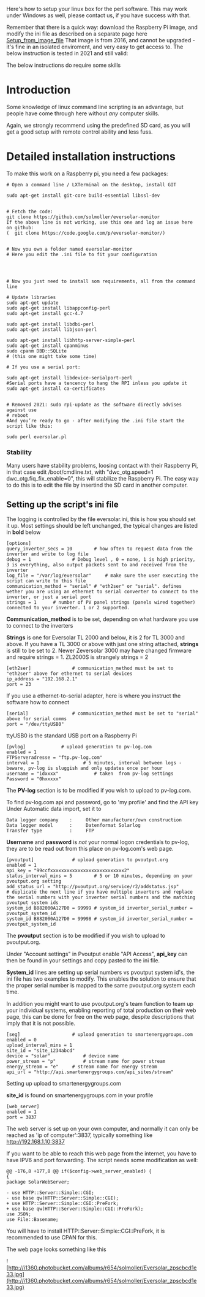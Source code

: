 Here's how to setup your linux box for the perl software. This may work under Windows as well, please contact us, if you have success with that.

Remember that there is a quick way: download the Raspberry Pi image, and modify the ini file as described on a separate page here [Setup\_from\_image\_file](Setup_from_image_file.md)
That image is from 2016, and cannot be upgraded - it's fine in an isolated enviroment, and very easy to get access to. The below instruction is tested in 2021 and still valid:

The below instructions do require some skills

# Introduction #

Some knowledge of linux command line scripting is an advantage, but people have come through here without _any_ computer skills.

Again, we strongly recommend using the predefined SD card, as you will get a good setup with remote control ability and less fuss.



# Detailed installation instructions #

To make this work on a Raspberry pi, you need a few packages:

```
# Open a command line / LXTerminal on the desktop, install GIT

sudo apt-get install git-core build-essential libssl-dev


# Fetch the code:
git clone https://github.com/solmoller/eversolar-monitor
If the above line is not working, use this one and log an issue here on github:
(  git clone https://code.google.com/p/eversolar-monitor/)


# Now you own a folder named eversolar-monitor
# Here you edit the .ini file to fit your configuration




# Now you just need to install som requirements, all from the command line

# Update libraries
sudo apt-get update
sudo apt-get install libappconfig-perl
sudo apt-get install gcc-4.7

sudo apt-get install libdbi-perl 
sudo apt-get install libjson-perl

sudo apt-get install libhttp-server-simple-perl
sudo apt-get install cpanminus
sudo cpanm DBD::SQLite
# (this one might take some time)

# If you use a serial port:

sudo apt-get install libdevice-serialport-perl
#Serial ports have a tencency to hang the RPI inless you update it
sudo apt-get install ca-certificates


# Removed 2021: sudo rpi-update as the software directly advises against use
# reboot
#And you’re ready to go - after modifying the .ini file start the script like this:

sudo perl eversolar.pl
```

### Stability ###
Many users have stability problems, loosing contact with their Raspberry Pi, in that case edit /boot/cmdline.txt, with  "dwc\_otg.speed=1 dwc\_otg.fiq\_fix\_enable=0", this will stabilize the Raspberry Pi. The easy way to do this is to edit the file by insertind the SD card in another computer.

## Setting up the script's ini file ##
The logging is controlled by the file eversolar.ini, this is how you should set it up. Most settings should be left unchanged, the typical changes are listed in **bold** below

```
[options]
query_inverter_secs = 10		# how often to request data from the inverter and write to log file
debug = 1				# Debug level , 0 = none, 1 is high priority, 3 is everything, also output packets sent to and received from the inverter
log_file = "/var/log/eversolar"		# make sure the user executing the script can write to this file
communication_method = "serial"	# "eth2ser" or "serial". defines wether you are using an ethernet to serial converter to connect to the inverter, or just a serial port
strings = 1      # number of PV panel strings (panels wired together) connected to your inverter. 1 or 2 supported.
```


**Communication\_method** is to be set, depending on what hardware you use to connect to the inverters

**Strings** is one for Eversolar TL 2000 and below, it is 2 for TL 3000 and above. If you have a TL 3000 or above with just one string attached, **strings** is still to be set to 2. Newer Zeversolar 3000 may have changed firmware and require strings = 1. ZL2000S is strangely strings = 2

```
[eth2ser]				# communication_method must be set to "eth2ser" above for ethernet to serial devices
ip_address = "192.168.2.1"
port = 23
```

If you use a ethernet-to-serial adapter, here is where you instruct the software how to connect

```
[serial]				# communication_method must be set to "serial" above for serial comms
port = "/dev/ttyUSB0"
```

ttyUSB0 is the standard USB port on a Raspberry Pi

```
[pvlog]				# upload generation to pv-log.com
enabled = 1
FTPServeradresse = "ftp.pv-log.com"
interval = 1		        # 5 minutes, interval between logs - beware, pv-log is sluggish and only updates once per hour
username = "idxxxx"             # taken  from pv-log settings
Password = "0hxxxxx"
```

The **PV-log** section is to be modified if you wish to upload to pv-log.com.

To find pv-log.com api and password, go to 'my profile' and find the API key
Under Automatic data import, set it to
```
Data logger company    :     Other manufacturer/own construction
Data logger model      :     Datenformat Solarlog
Transfer type          :     FTP
```

**Username** and **password** is _not_ your normal logon credentials to pv-log, they are to be read out from this place on pv-log.com's web page.


```
[pvoutput]				# upload generation to pvoutput.org
enabled = 1
api_key = "99ccfxxxxxxxxxxxxxxxxxxxxxxxxxxx2"
status_interval_mins = 5		# 5 or 10 minutes, depending on your pvoutput.org setting
add_status_url = "http://pvoutput.org/service/r2/addstatus.jsp"
# duplicate the next line if you have multiple inverters and replace the serial numbers with your inverter serial numbers and the matching pvoutput system ids
system_id B882000A127D0 = 99999 # system_id inverter_serial_number = pvoutput_system_id
system_id B882000A127D0 = 99998 # system_id inverter_serial_number = pvoutput_system_id

```

The **pvoutput** section is to be modified if you wish to upload to pvoutput.org.

Under "Account settings" in Pvoutput enable "API Access", **api\_key** can then be found in your settings and copy pasted to the ini file.

**System\_id** lines are setting up serial numbers vs pvoutput system id's, the ini file has two examples to modify. This enables the solution to ensure that the proper serial number is mapped to the same pvoutput.org system each time.

In addition you might want to use pvoutput.org's team function to team up your individual systems, enabling reporting of total production on their web page, this can be done for free on the web page, despite descriptions that imply that it is not possible.

```
[seg]					# upload generation to smartenergygroups.com
enabled = 0
upload_interval_mins = 1
site_id = "site_1234abcd"
device = "solar"			# device name
power_stream = "p"			# stream name for power stream
energy_stream = "e"		# stream name for energy stream
api_url = "http://api.smartenergygroups.com/api_sites/stream"
```

Setting up upload to smartenergygroups.com

**site\_id** is found on smartenergygroups.com in your profile

```
[web_server]
enabled = 1
port = 3837
```

The web server is set up on your own computer, and normally it can only be reached as 'ip of computer':3837, typically something like http://192.168.1.10:3837

If you want to be able to reach this web page from the internet, you have to have IPV6 and port forwarding. The script needs some modification as well:

```
@@ -176,8 +177,8 @@ if($config->web_server_enabled) {
{
package SolarWebServer;

- use HTTP::Server::Simple::CGI;
- use base qw(HTTP::Server::Simple::CGI);
+ use HTTP::Server::Simple::CGI::PreFork;
+ use base qw(HTTP::Server::Simple::CGI::PreFork);
use JSON;
use File::Basename;
```

You will have to install HTTP::Server::Simple::CGI::PreFork, it is recommended to use CPAN for this.

The web page looks something like this

![http://i1360.photobucket.com/albums/r654/solmoller/Eversolar_zpscbcd1e33.jpg](http://i1360.photobucket.com/albums/r654/solmoller/Eversolar_zpscbcd1e33.jpg)
